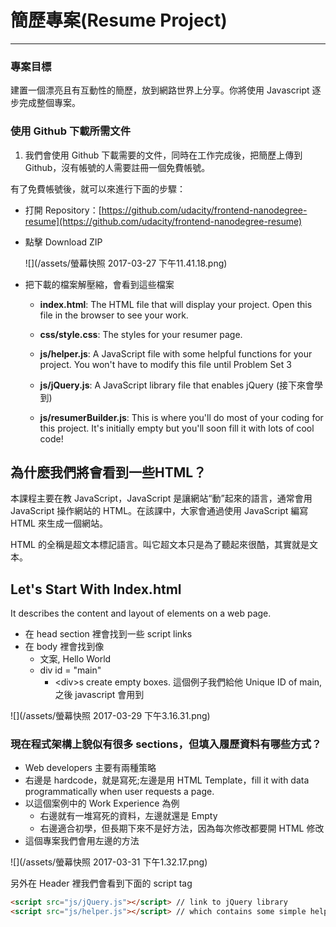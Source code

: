 # 簡歷專案\(Resume Project\)

---

### 專案目標

建置一個漂亮且有互動性的簡歷，放到網路世界上分享。你將使用 Javascript 逐步完成整個專案。

### 使用 Github 下載所需文件

1. 我們會使用 Github 下載需要的文件，同時在工作完成後，把簡歷上傳到 Github，沒有帳號的人需要註冊一個免費帳號。

有了免費帳號後，就可以來進行下面的步驟：

* 打開 Repository：[https://github.com/udacity/frontend-nanodegree-resume](https://github.com/udacity/frontend-nanodegree-resume)
* 點擊 Download ZIP

  ![](/assets/螢幕快照 2017-03-27 下午11.41.18.png)

* 把下載的檔案解壓縮，會看到這些檔案

  * **index.html**: The HTML file that will display your project. Open this file in the browser to see your work.

  * **css/style.css**: The styles for your resumer page.

  * **js/helper.js**: A JavaScript file with some helpful functions for your project. You won't have to modify this file until Problem Set 3

  * **js/jQuery.js**: A JavaScript library file that enables jQuery \(接下來會學到\)

  * **js/resumerBuilder.js**: This is where you'll do most of your coding for this project. It's initially empty but you'll soon fill it with lots of cool code!

## 為什麽我們將會看到一些HTML？

本課程主要在教 JavaScript，JavaScript 是讓網站“動”起來的語言，通常會用 JavaScript 操作網站的 HTML。在該課中，大家會通過使用 JavaScript 編寫 HTML 來生成一個網站。

HTML 的全稱是超文本標記語言。叫它超文本只是為了聽起來很酷，其實就是文本。

## Let's Start With Index.html

It describes the content and layout of elements on a web page.

* 在 head section 裡會找到一些 script links
* 在 body 裡會找到像
  * 文案, Hello World
  * div id = "main"
    * &lt;div&gt;s create empty boxes. 這個例子我們給他 Unique ID of main,之後 javascript 會用到

![](/assets/螢幕快照 2017-03-29 下午3.16.31.png)

### 現在程式架構上貌似有很多 sections，但填入履歷資料有哪些方式？

* Web developers 主要有兩種策略
* 右邊是 hardcode，就是寫死;左邊是用 HTML Template，fill it with data programmatically when user requests a page.
* 以這個案例中的 Work Experience 為例
  * 右邊就有一堆寫死的資料，左邊就還是 Empty
  * 右邊適合初學，但長期下來不是好方法，因為每次修改都要開 HTML 修改 
* 這個專案我們會用左邊的方法

![](/assets/螢幕快照 2017-03-31 下午1.32.17.png)

另外在 Header 裡我們會看到下面的 script tag

```html
<script src="js/jQuery.js"></script> // link to jQuery library
<script src="js/helper.js"></script> // which contains some simple helper Javascript we've prepared for the project
```



